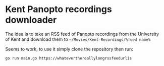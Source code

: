 # Kent Panopto recordings downloader

The idea is to take an RSS feed of Panopto recordings from the University of Kent and download them to `~/Movies/Kent-Recordings/%feed name%`

Seems to work, to use it simply clone the repository then run:

```
go run main.go https://whateverthereallylongrssfeedurlis
```
